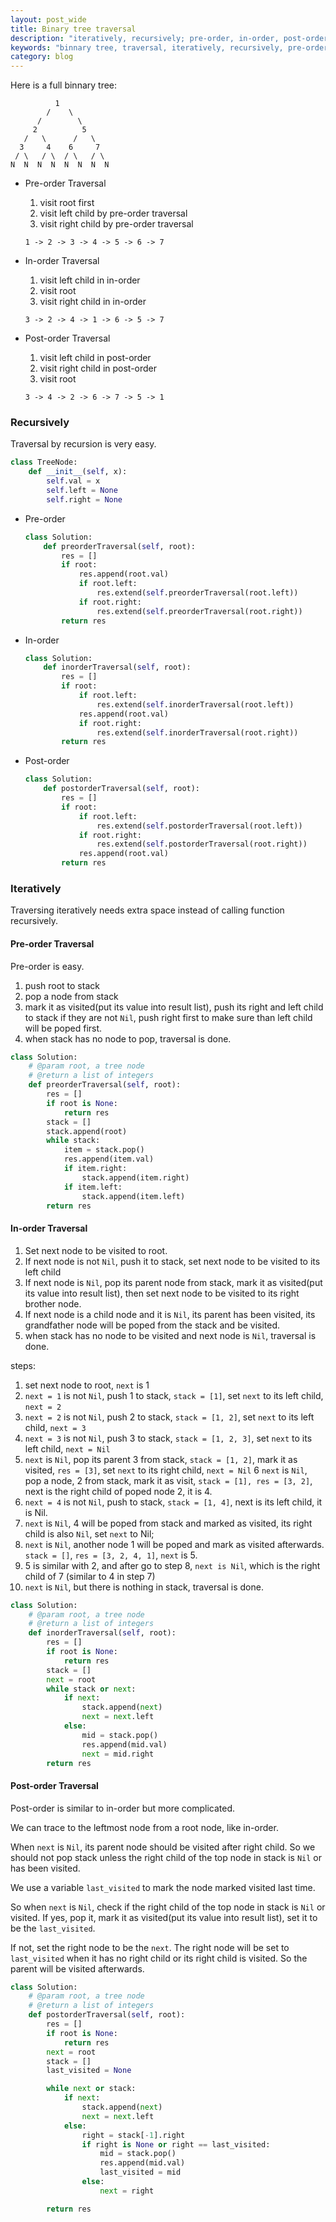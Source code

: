 ```yaml
---
layout: post_wide
title: Binary tree traversal
description: "iteratively, recursively; pre-order, in-order, post-order"
keywords: "binnary tree, traversal, iteratively, recursively, pre-order, in-order, post-order"
category: blog
---
```


Here is a full binnary tree:

```
          1
        /    \
      /        \
     2          5
   /   \      /   \
  3     4    6     7
 / \   / \  / \   / \
N  N  N  N  N  N  N  N
```

* Pre-order Traversal
    1. visit root first
    2. visit left child by pre-order traversal
    3. visit right child by pre-order traversal

    ```
    1 -> 2 -> 3 -> 4 -> 5 -> 6 -> 7
    ```

* In-order Traversal
    1. visit left child in in-order
    2. visit root
    3. visit right child in in-order

    ```
    3 -> 2 -> 4 -> 1 -> 6 -> 5 -> 7
    ```

* Post-order Traversal
    1. visit left child in post-order
    2. visit right child in post-order
    3. visit root

    ```
    3 -> 4 -> 2 -> 6 -> 7 -> 5 -> 1
    ```

### Recursively

Traversal by recursion is very easy.

```python
class TreeNode:
    def __init__(self, x):
        self.val = x
        self.left = None
        self.right = None
```

*  Pre-order

    ```python
    class Solution:
        def preorderTraversal(self, root):
            res = []
            if root:
                res.append(root.val)
                if root.left:
                    res.extend(self.preorderTraversal(root.left))
                if root.right:
                    res.extend(self.preorderTraversal(root.right))
            return res
    ```

*  In-order

    ```python
    class Solution:
        def inorderTraversal(self, root):
            res = []
            if root:
                if root.left:
                    res.extend(self.inorderTraversal(root.left))
                res.append(root.val)
                if root.right:
                    res.extend(self.inorderTraversal(root.right))
            return res
    ```


*  Post-order

    ```python
    class Solution:
        def postorderTraversal(self, root):
            res = []
            if root:
                if root.left:
                    res.extend(self.postorderTraversal(root.left))
                if root.right:
                    res.extend(self.postorderTraversal(root.right))
                res.append(root.val)
            return res
    ```

### Iteratively
Traversing iteratively needs extra space instead of calling function recursively.

#### Pre-order Traversal

Pre-order is easy. 

1. push root to stack
2. pop a node from stack
3. mark it as visited(put its value into result list), push its right and left child to stack if they are not `Nil`, push right first to make sure than left child will be poped first.
4. when stack has no node to pop, traversal is done.

```python
class Solution:
    # @param root, a tree node
    # @return a list of integers
    def preorderTraversal(self, root):
        res = []
        if root is None:
            return res
        stack = []
        stack.append(root)
        while stack:
            item = stack.pop()
            res.append(item.val)
            if item.right:
                stack.append(item.right)
            if item.left:
                stack.append(item.left)
        return res
```


#### In-order Traversal

1. Set next node to be visited to root.
2. If next node is not `Nil`, push it to stack, set next node to be visited to its left child
3. If next node is `Nil`, pop its parent node from stack, mark it as visited(put its value into result list), then set next node to be visited to its right brother node.
4. If next node is a child node and it is `Nil`, its parent has been visited, its grandfather node will be poped from the stack and be visited.
5. when stack has no node to be visited and next node is `Nil`, traversal is done.

steps:

1. set next node to root, `next` is 1
2. `next = 1` is not `Nil`, push 1 to stack, `stack = [1]`, set `next` to its left child, `next = 2`
3. `next = 2` is not `Nil`, push 2 to stack, `stack = [1, 2]`, set `next` to its left child, `next = 3`
4. `next = 3` is not `Nil`, push 3 to stack, `stack = [1, 2, 3]`, set `next` to its left child, `next = Nil`
5. `next` is `Nil`, pop its parent 3 from stack, `stack = [1, 2]`, mark it as visited, `res = [3]`, set `next` to its right child, `next = Nil`
6  `next` is `Nil`, pop a node, 2 from stack, mark it as visit, `stack = [1], res = [3, 2]`, next is the right child of poped node 2, it is 4.
7. `next = 4` is not `Nil`, push to stack, `stack = [1, 4]`, next is its left child, it is Nil.
8. `next` is `Nil`, 4 will be poped from stack and marked as visited, its right child is also `Nil`, set `next` to Nil;
9. `next` is `Nil`, another node 1 will be poped and mark as visited afterwards. `stack = []`, `res = [3, 2, 4, 1]`, `next` is 5.
10.  5 is similar with 2, and after go to step 8, `next is Nil`, which is the right child of 7 (similar to 4 in step 7)
11. `next` is `Nil`, but there is nothing in stack, traversal is done.


```python
class Solution:
    # @param root, a tree node
    # @return a list of integers
    def inorderTraversal(self, root):
        res = []
        if root is None:
            return res
        stack = []
        next = root
        while stack or next:
            if next:
                stack.append(next)
                next = next.left
            else:
                mid = stack.pop()
                res.append(mid.val)
                next = mid.right
        return res
```

#### Post-order Traversal

Post-order is similar to in-order but more complicated. 

We can trace to the leftmost node from a root node, like in-order.

When `next` is `Nil`, its parent node should be visited after right child. So we should not pop stack unless the right child of the top node in stack is `Nil` or has been visited.

We use a variable `last_visited` to mark the node marked visited last time.

So when `next` is `Nil`, check if the right child of the top node in stack is `Nil` or visited. If yes, pop it, mark it as visited(put its value into result list), set it to be the `last_visited`. 

If not, set the right node to be the `next`. The right node will be set to `last_visited` when it has no right child or its right child is visited. So the parent will be visited afterwards.

```python
class Solution:
    # @param root, a tree node
    # @return a list of integers
    def postorderTraversal(self, root):
        res = []
        if root is None:
            return res
        next = root
        stack = []
        last_visited = None

        while next or stack:
            if next:
                stack.append(next)
                next = next.left
            else:
                right = stack[-1].right
                if right is None or right == last_visited:
                    mid = stack.pop()
                    res.append(mid.val)
                    last_visited = mid
                else:
                    next = right

        return res
```
